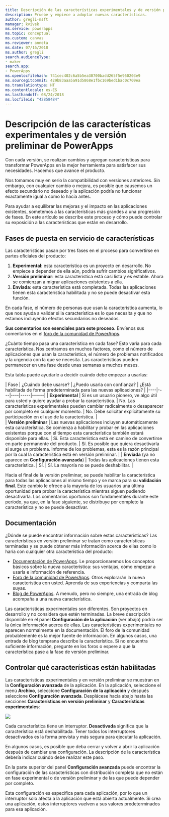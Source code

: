 ```yaml
---
title: Descripción de las características experimentales y de versión preliminar | Microsoft Docs
description: Pruebe y empiece a adoptar nuevas características.
author: gregli-msft
manager: kvivek
ms.service: powerapps
ms.topic: conceptual
ms.custom: canvas
ms.reviewer: anneta
ms.date: 07/16/2018
ms.author: gregli
search.audienceType:
- maker
search.app:
- PowerApps
ms.openlocfilehash: 741cec402c6a5b5ea30700badd265f5e950203e9
ms.sourcegitcommit: 429b83aaa5a91d5868e1fbc169bed1bac0c709ea
ms.translationtype: HT
ms.contentlocale: es-ES
ms.lasthandoff: 08/24/2018
ms.locfileid: "42858484"
---
```

# <a name="understand-experimental-and-preview-features-in-powerapps"></a>Descripción de las características experimentales y de versión preliminar de PowerApps

Con cada versión, se realizan cambios y agregan características para transformar PowerApps en la mejor herramienta para satisfacer sus necesidades. Hacemos que avance el producto.  

Nos tomamos muy en serio la compatibilidad con versiones anteriores. Sin embargo, con cualquier cambio o mejora, es posible que causemos un efecto secundario no deseado y la aplicación podría no funcionar exactamente igual a como lo hacía antes.

Para ayudar a equilibrar las mejoras y el impacto en las aplicaciones existentes, sometemos a las características más grandes a una progresión de fases. En este artículo se describe este proceso y cómo puede controlar su exposición a las características que están en desarrollo.

## <a name="feature-roll-out-stages"></a>Fases de puesta en servicio de características

Las características pasan por tres fases en el proceso para convertirse en partes oficiales del producto:

1. **Experimental**: esta característica es un proyecto en desarrollo. No empiece a depender de ella aún, podría sufrir cambios significativos.
1. **Versión preliminar**: esta característica está casi lista y es estable. Ahora se comienzan a migrar aplicaciones existentes a ella.
1. **Enviada**: esta característica está completada. Todas las aplicaciones tienen esta característica habilitada y no se puede desactivar esta función.

En cada fase, el número de personas que usan la característica aumenta, lo que nos ayuda a validar si la característica es lo que necesita y que no estamos incluyendo efectos secundarios no deseados.

**Sus comentarios son esenciales para este proceso.**  Envíenos sus comentarios en el [foro de la comunidad de PowerApps](https://powerusers.microsoft.com/t5/PowerApps-Community/ct-p/PowerApps1).

¿Cuánto tiempo pasa una característica en cada fase? Esto varía para cada característica. Nos centramos en muchos factores, como el número de aplicaciones que usan la característica, el número de problemas notificados y la urgencia con la que se necesita. Las características pueden permanecer en una fase desde unas semanas a muchos meses.

Esta tabla puede ayudarle a decidir cuándo debe empezar a usarlas: 

| Fase | ¿Cuándo debe usarse? | ¿Puedo usarla con confianza? | ¿Está habilitada de forma predeterminada para las nuevas aplicaciones? | 
|----|----|----|-----|------|
| **Experimental** | Si es un usuario pionero, ve algo útil para usted y quiere ayudar a probar la característica. | No.  Las características experimentales pueden cambiar radicalmente o desaparecer por completo en cualquier momento. | No. Debe solicitar explícitamente su participación en el uso de la característica.  |  
| **Versión preliminar** | Las nuevas aplicaciones incluyen automáticamente esta característica.  Se comienza a habilitar y probar en las aplicaciones existentes porque con el tiempo esta característica también estará disponible para ellas. | Sí. Esta característica está en camino de convertirse en parte permanente del producto.  | Sí. Es posible que quiera desactivarla si surge un problema.  Informe de los problemas, esta es la razón principal por la cual la característica está en versión preliminar. | 
| **Enviada** (ya no aparece en **Configuración avanzada**) | Todas las aplicaciones tienen esta característica. | Sí. | Sí.  La mayoría no se puede deshabilitar.  |  

Hacia el final de la versión preliminar, se puede habilitar la característica para todas las aplicaciones al mismo tiempo y se marca para su **validación final**.  Este cambio le ofrece a la mayoría de los usuarios una última oportunidad para probar la característica mientras siguen pudiendo desactivarla. Los comentarios oportunos son fundamentales durante este período, ya que, en la fase siguiente, se distribuye por completo la característica y no se puede desactivar.  

## <a name="documentation"></a>Documentación

¿Dónde se puede encontrar información sobre estas características?  Las características en versión preliminar se tratan como características terminadas y se puede obtener más información acerca de ellas como lo haría con cualquier otra característica del producto: 
- [Documentación de PowerApps](https://docs.microsoft.com/powerapps/maker/canvas-apps/getting-started). Le proporcionaremos los conceptos básicos sobre la nueva característica: sus ventajas, cómo empezar a usarla e información de referencia.
- [Foro de la comunidad de PowerApps](https://powerusers.microsoft.com/t5/PowerApps-Community/ct-p/PowerApps1).  Otros explorarán la nueva característica con usted. Aprenda de sus experiencias y comparta las suyas.
- [Blog de PowerApps](https://powerapps.microsoft.com/blog/).  A menudo, pero no siempre, una entrada de blog acompaña a una nueva característica.

Las características experimentales son diferentes.  Son proyectos en desarrollo y no considera que estén terminadas. La breve descripción disponible en el panel **Configuración de la aplicación** (ver abajo) podría ser la única información acerca de ellas. Las características experimentales no aparecen normalmente en la documentación. El foro de la comunidad probablemente es la mejor fuente de información.  En algunos casos, una entrada de blog temprana describe la característica.  Si no encuentra suficiente información, pregunte en los foros o espere a que la característica pase a la fase de versión preliminar.

## <a name="controlling-which-features-are-enabled"></a>Controlar qué características están habilitadas

Las características experimentales y en versión preliminar se muestran en la **Configuración avanzada** de la aplicación.  En la aplicación, seleccione el menú **Archivo**, seleccione **Configuración de la aplicación** y después seleccione **Configuración avanzada**. Desplácese hacia abajo hasta las secciones **Características en versión preliminar** y **Características experimentales**:

![](media/working-with-experimental/advanced-settings.png)

Cada característica tiene un interruptor.  **Desactivada** significa que la característica está deshabilitada.  Tener todos los interruptores desactivados es la forma prevista y más segura para ejecutar la aplicación.

En algunos casos, es posible que deba cerrar y volver a abrir la aplicación después de cambiar una configuración.  La descripción de la característica debería indicar cuándo debe realizar este paso.

En la parte superior del panel **Configuración avanzada** puede encontrar la configuración de las características con distribución completa que no están en fase experimental o de versión preliminar y de las que puede depender por completo. 

Esta configuración es específica para cada aplicación, por lo que un interruptor solo afecta a la aplicación que está abierta actualmente. Si crea una aplicación, estos interruptores vuelven a sus valores predeterminados para esa aplicación.
